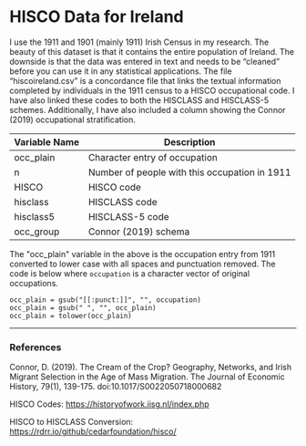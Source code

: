 # HISCO Data for Ireland

I use the 1911 and 1901 (mainly 1911) Irish Census in my research.
The beauty of this dataset is that it contains the entire population of Ireland. The downside is that the data was entered in text and needs to be “cleaned” before you can use it in any statistical applications.
The file “hiscoireland.csv” is a concordance file that links the textual information completed by individuals in the 1911 census to a HISCO occupational code. I have also linked these codes to both the HISCLASS and HISCLASS-5 schemes. Additionally, I have also included a column showing the Connor (2019) occupational stratification. 

Variable Name  | Description 
------------- | ------------- 
occ_plain	    | Character entry of occupation
n	            | Number of people with this occupation in 1911
HISCO	        | HISCO code      
hisclass	    | HISCLASS code	
hisclass5	    | HISCLASS-5 code	
occ_group	    | Connor (2019) schema

The "occ_plain" variable in the above is the occupation entry from 1911 converted to lower case with all spaces and punctuation removed. The code is below where `occupation` is a character vector of original occupations.

```
occ_plain = gsub("[[:punct:]]", "", occupation)
occ_plain = gsub(" ", "", occ_plain)
occ_plain = tolower(occ_plain)
```


***

### References
Connor, D. (2019). The Cream of the Crop? Geography, Networks, and Irish Migrant Selection in the Age of Mass Migration. The Journal of Economic History, 79(1), 139-175. doi:10.1017/S0022050718000682

HISCO Codes: https://historyofwork.iisg.nl/index.php

HISCO to HISCLASS Conversion: https://rdrr.io/github/cedarfoundation/hisco/

